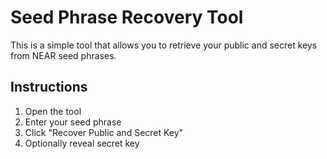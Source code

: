 # Seed Phrase Recovery Tool

This is a simple tool that allows you to retrieve your public and secret keys from NEAR seed phrases.

## Instructions

1. Open the tool
2. Enter your seed phrase
3. Click "Recover Public and Secret Key"
4. Optionally reveal secret key
